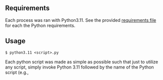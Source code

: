 ## Requirements                                                                                                                                                                                                     
Each process was ran with Python3.11. See the provided [requirements file](requirements.txt) for each the Python requirements.

## Usage
```shell
$ python3.11 <script>.py
```

Each python script was made as simple as possible such that just to utilize any script, simply invoke Python 3.11 followed by the name of the Python script (e.g., <script>.py). The process entails no distinctive steps beyond running the Python interpreter and specifying the script file (except when wanting to change already set hyperparameters).

-------
To utilize the C++ scripts to simulate data with and without anomolies for the AutoEncoder, it is necessary to make sure the appropraite libraires for ROOT are available in the environment. If so, then the following command can produce the desired normalData.root/mixedData.root files with the appropriate simulated data. Double check 'png' files for output of the simulations.

This will generate the normalData.root file to train the AutoEncoder on:
```shell
$ g++ -o generate_normal_data generate_normal_data.cpp `root-config --cflags --glibs`
$ ./generate_normal_data

```
This will generate the mixedData.root file with anomolies injected to be used to test (optional):
```shell
$ g++ -o generate_anom_data generate_anom_data.cpp `root-config --cflags --glibs`
$ ./generate_normal_data

```

-------
